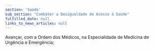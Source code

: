 ```yaml
---
section: 'Saúde'
sub_section: "Combater a Desigualdade de Acesso à Saúde"
fulfilled_date: null
links_to_news_articles: null
---
```


Avançar, com a Ordem dos Médicos, na Especialidade de Medicina de Urgência e Emergência;